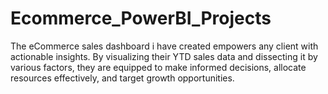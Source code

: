 # Ecommerce_PowerBI_Projects
The eCommerce sales dashboard i have created empowers any client with actionable insights. By visualizing their YTD sales data and dissecting it by various factors, they are equipped to make informed decisions, allocate resources effectively, and target growth opportunities.
